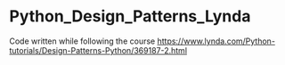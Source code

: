 # Python_Design_Patterns_Lynda
Code written while following the course https://www.lynda.com/Python-tutorials/Design-Patterns-Python/369187-2.html
